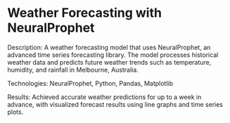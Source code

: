 # Weather Forecasting with NeuralProphet

Description:
A weather forecasting model that uses NeuralProphet, an advanced time series forecasting library. The model processes historical weather data and predicts future weather trends such as temperature, humidity, and rainfall in Melbourne, Australia.

Technologies: NeuralProphet, Python, Pandas, Matplotlib

Results: Achieved accurate weather predictions for up to a week in advance, with visualized forecast results using line graphs and time series plots.
